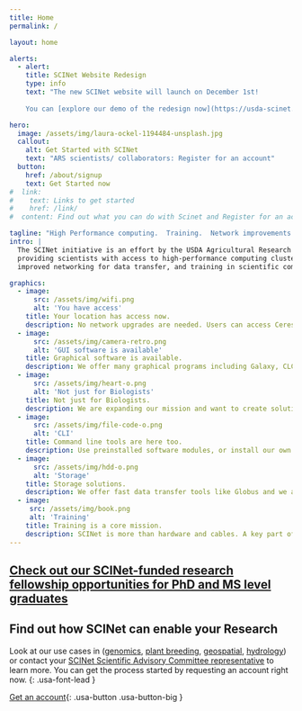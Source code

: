 ```yaml
---
title: Home
permalink: /

layout: home

alerts:
  - alert:
    title: SCINet Website Redesign
    type: info
    text: "The new SCINet website will launch on December 1st! 
    
    You can [explore our demo of the redesign now](https://usda-scinet.github.io/scinet-site/){: .usa-link--external} and [send us your feedback.](mailto:moe.richert@usda.gov?subject=SCINet Website Feedback){: .usa-link--external}"

hero:
  image: /assets/img/laura-ockel-1194484-unsplash.jpg
  callout:
    alt: Get Started with SCINet
    text: "ARS scientists/ collaborators: Register for an account"
  button:
    href: /about/signup
    text: Get Started now
#  link:
#    text: Links to get started
#    href: /link/
#  content: Find out what you can do with Scinet and Register for an account if you are an ARS scientist or collaborator.

tagline: "High Performance computing.  Training.  Network improvements."
intro: |
  The SCINet initiative is an effort by the USDA Agricultural Research Service (ARS) to improve the USDA's research capacity by
  providing scientists with access to high-performance computing clusters, cloud computing,
  improved networking for data transfer, and training in scientific computing

graphics:
  - image:
      src: /assets/img/wifi.png
      alt: 'You have access'
    title: Your location has access now.
    description: No network upgrades are needed. Users can access Ceres and Atlas, our computing clusters, from any ARS location, university or home.
  - image:
      src: /assets/img/camera-retro.png
      alt: 'GUI software is available'
    title: Graphical software is available.
    description: We offer many graphical programs including Galaxy, CLC workbench and Geneious.
  - image:
      src: /assets/img/heart-o.png
      alt: 'Not just for Biologists'
    title: Not just for Biologists.
    description: We are expanding our mission and want to create solutions for people doing research in modeling, chemistry and geospatial analysis. If you need something to meet your needs [let us know](/support/vrsc).
  - image:
      src: /assets/img/file-code-o.png
      alt: 'CLI'
    title: Command line tools are here too.
    description: Use preinstalled software modules, or install our own with Conda or compile them yourself. Containers are supported, too. If you need something to meet your needs [let us know](/support/request-software).
  - image:
      src: /assets/img/hdd-o.png
      alt: 'Storage'
    title: Storage solutions.
    description: We offer fast data transfer tools like Globus and we are upgrading our clusters to have 7.3 petabytes of storage.
  - image:
     src: /assets/img/book.png
     alt: 'Training'
    title: Training is a core mission.
    description: SCINet is more than hardware and cables. A key part of our mission is training ARS scientists in computational methods.
---
```


## [Check out our SCINet-funded research fellowship opportunities for PhD and MS level graduates](https://scinet.usda.gov/opportunities/postdocs)


## Find out how SCINet can enable your Research

Look at our use cases in ([genomics](/user/genomics), [plant breeding](/user/plant-breeding/), [geospatial](/user/geospatial/), [hydrology](/user/hydrology/)) or contact your [SCINet Scientific Advisory Committee representative](/about/organization) to learn more. You can get the process started by requesting an account right now.
{: .usa-font-lead }

[Get an account](/about/signup){: .usa-button .usa-button-big }
